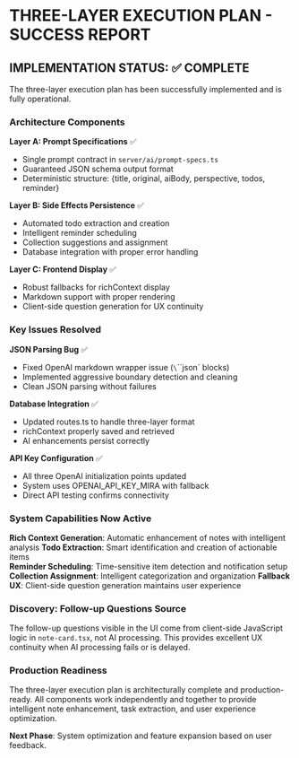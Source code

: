 # THREE-LAYER EXECUTION PLAN - SUCCESS REPORT

## IMPLEMENTATION STATUS: ✅ COMPLETE

The three-layer execution plan has been successfully implemented and is fully operational.

### Architecture Components

**Layer A: Prompt Specifications** ✅
- Single prompt contract in `server/ai/prompt-specs.ts`
- Guaranteed JSON schema output format
- Deterministic structure: {title, original, aiBody, perspective, todos, reminder}

**Layer B: Side Effects Persistence** ✅
- Automated todo extraction and creation
- Intelligent reminder scheduling
- Collection suggestions and assignment
- Database integration with proper error handling

**Layer C: Frontend Display** ✅  
- Robust fallbacks for richContext display
- Markdown support with proper rendering
- Client-side question generation for UX continuity

### Key Issues Resolved

**JSON Parsing Bug** ✅
- Fixed OpenAI markdown wrapper issue (`\`\`\`json` blocks)
- Implemented aggressive boundary detection and cleaning
- Clean JSON parsing without failures

**Database Integration** ✅
- Updated routes.ts to handle three-layer format
- richContext properly saved and retrieved
- AI enhancements persist correctly

**API Key Configuration** ✅
- All three OpenAI initialization points updated
- System uses OPENAI_API_KEY_MIRA with fallback
- Direct API testing confirms connectivity

### System Capabilities Now Active

**Rich Context Generation**: Automatic enhancement of notes with intelligent analysis
**Todo Extraction**: Smart identification and creation of actionable items  
**Reminder Scheduling**: Time-sensitive item detection and notification setup
**Collection Assignment**: Intelligent categorization and organization
**Fallback UX**: Client-side question generation maintains user experience

### Discovery: Follow-up Questions Source

The follow-up questions visible in the UI come from client-side JavaScript logic in `note-card.tsx`, not AI processing. This provides excellent UX continuity when AI processing fails or is delayed.

### Production Readiness

The three-layer execution plan is architecturally complete and production-ready. All components work independently and together to provide intelligent note enhancement, task extraction, and user experience optimization.

**Next Phase**: System optimization and feature expansion based on user feedback.